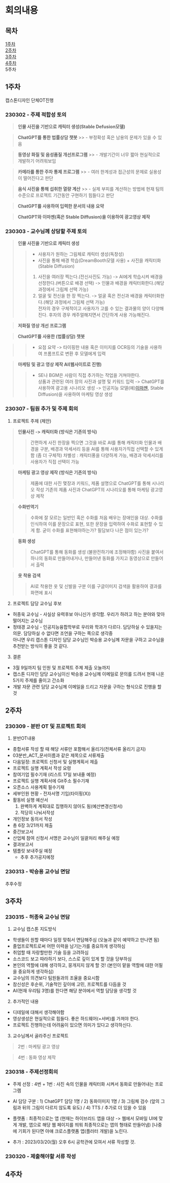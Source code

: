 # 회의내용

## 목차
  [1주차](https://github.com/Chun-Jihun/capstonedesign/tree/main/meeting_content#1주차)   
  [2주차](https://github.com/Chun-Jihun/capstonedesign/tree/main/meeting_content#2주차)   
  [3주차](https://github.com/Chun-Jihun/capstonedesign/tree/main/meeting_content#3주차)   
  [4주차](https://github.com/Chun-Jihun/capstonedesign/tree/main/meeting_content#4주차)   
  5주차   

## 1주차
  캡스톤디자인 단체OT진행

### 230302 - 주제 적합성 토의
  > __인물 사진을 기반으로 캐릭터 생성(Stable Defusion모델)__

  > __ChatGPT를 통한 법률상담 챗봇__
    >>  - 부정확성 혹은 남용의 문제가 있을 수 있음

  > __동영상 화질 및 음성품질 개선프로그램__
    >>  - 개발기간이 너무 짧아 현실적으로 개발하기 어려워보임

  > __카메라를 통한 주차 통제 프로그램__
    >>  - 여러 한계성과 접근성의 문제로 실용성이 떨어진다고 판단

  > __음식 사진을 통해 섭취한 열량 계산__
    >>  - 실제 부피를 계산하는 방법에 현재 팀의 수준으로 프로젝트 기간동안 구현하기 힘들다고 판단

  > __ChatGPT를 사용하여 입력한 문서의 내용 요약__

  > __ChatGPT와 이마젠(혹은 Stable Diffusion)을 이용하여 광고영상 제작__

### 230303 - 교수님께 상담할 주제 토의
  > __인물 사진을 기반으로 캐릭터 생성__   
  >>  - 사용자가 원하는 그림체로 캐릭터 생성(독창성)
  >>  - 사진을 통해 배경 학습(DreamBooth모델 사용) + 사진을 캐릭터화(Stable Diffusion)
  >>  1. 사진을 여러장 찍는다.(전신사진도 가능) -> AI에게 학습시켜 배경을 선정한다.(버튼으로 배경 선택) -> 인물과 배경을 캐릭터화한다.(해당 과정에서 그림체 선택 가능)
  >>  2. 얼굴 및 전신을 한 장 찍는다. -> 얼굴 혹은 전신과 배경을 캐릭터화한다.(해당 과정에서 그림체 선택 가능)   
  >>  전자의 경우 구체적이고 사용자가 고를 수 있는 결과물의 양이 다양해진다. 후자의 경우 캐주얼해지면서 간단하게 사용 가능해진다.

  > __저화질 영상 개선 프로그램__

  > __ChatGPT를 사용한 (법률상담) 챗봇__

  >>  - 요점 요약 -> 타이핑한 내용 혹은 이미지를 OCR등의 기술을 사용하여 프롬프트로 변환 후 모델에게 입력

  > __마케팅 및 광고 영상 제작 AI(웹사이트로 진행)__   
  >>  - SE나 BGM은 사람이 직접 추가하는 작업을 거쳐야한다.   
  >>  상품과 관련된 여러 장의 사진과 설명 및 키워드 입력 -> ChatGPT를 사용하여 광고용 시나리오 생성 -> 인공지능 모델(예)[이마젠](https://www.aitimes.com/news/articleView.html?idxno=147178), Stable Diffusion)을 사용하여 마케팅 영상 생성


### 230307 - 팀원 추가 및 주제 회의
  1. 프로젝트 주제 (제안)
  > __인물사진 -> 캐릭터화 (방식은 기존의 방식)__
  >> 간편하게 사진 한장을 찍으면 그것을 바로 AI를 통해 캐릭터화
  >> 인물과 배경을 구분, 배경과 악세서리 등을 AI를 통해 사용자가직접 선택할 수 있게함 (좀 더 구체적)
  >> 차별성 : 캐릭터풍을 다양하게 가능, 배경과 악세서리를 사용자가 직접 선택이 가능 

  > __마케팅 광고 영상 제작 (방식은 기존의 방식)__
  >> 제품에 대한 사진 몇장과 키워드, 제품 설명으로 ChatGPT를 통해 시나리오 작성 기존의 제품 사진과 ChatGPT의 시나리오를 통해 마케팅 광고영상 제작 

  > __수화번역기__
  >> 수화에 잘 모르는 일반인 혹은 수화를 처음 배우는 장애인을 대상. 수화를 인식하여 이를 문장으로 표현, 또한 문장을 입력하여 수화로 표현할 수 있게 함. 
  >> 굳이 수화를 표현해야하는가? 필담보다 나은 점이 있는가?

  > __동화 생성__
  >> ChatGPT를 통해 동화를 생성 (불완전하기에 조정해야함) 사진을 붙여서 하나의 동화로 만들어내거나, 만들어낸 동화를 가지고 동영상으로 만들어서 출력 

  > __옷 착용 검색__
  >> AI로 착용한 옷 및 신발을 구분 이를 구글이미지 검색을 활용하여 결과를 화면에 표시 

  2. 프로젝트 담당 교수님 후보
  * 허종욱 교수님 - 사실상 유력후보 아니신가 생각함. 우리가 하려고 하는 분야와 맞아 떨어지는 교수님
  * 정태경 교수님 - 인공지능융합학부로 우리와 학과가 다르다. 담당하실 수 있을지는 의문. 담당하실 수 없다면 조언을 구하는 쪽으로 생각중   
  아니면 우리 캡스톤 디자인 담당 교수님인 박승용 교수님께 자문을 구하고 교수님을 추천받는 방식이 좋을 것 같다. 

  3. 결론 
  * 3월 9일까지 팀 인원 및 프로젝트 주제 제출 오늘까지
  * 캡스톤 디자인 담당 교수님이신 박승용 교수님께 이메일로 문의를 드려서 현재 나온 5가지 주제를 줄이고 간소화
  * 개발 자문 관련 담당 교수님께 이메일을 드리고 자문을 구하는 형식으로 진행을 할 것

## 2주차

### 230309 - 분반 OT 및 프로젝트 회의
  1. 분반OT내용
  - 종합서류 작성 할 때 해당 서류만 포함해서 올리기(전체서류 올리기 금지)
  - 03분반_ACT_문서이름과 같은 제목으로 서류제출
  - 다음일정: 프로젝트 신청서 및 실행계획서 제출
  - 프로젝트 실행 계획서 작성 요령
  - 참여기업 필수기재 (리스트 17일 보내줄 예정)
  - 프로젝트 실행 계획서에 Git주소 필수기재
  - 오픈소스 사용계획 필수기재
  - 세부인원 현황 - 전자서명 기입(타이핑(X))
  - 활동비 실행 예산서 
    1) 완벽하게 계획대로 집행하지 않아도 됨(예산변경신청서)
    2) 적당히 나눠서작성
  - 개인정보 동의서 작성
  - 총 6장 3/21까지 제출
  - 중간보고서
  - 산업체 참여 신청서 서명은 교수님이 일괄처리 해주실 예정
  - 결과보고서
  - 템플릿 보내주실 예정
    + 추후 추가공지예정
  
### 230313 - 박승용 교수님 면담
추후수정

## 3주차

### 230315 - 허종욱 교수님 면담
1. 교수님 캡스톤 지도방식
- 학생들이 원할 때마다 일정 맞춰서 면담해주심 (오늘과 같이 예약하고 만나면 됨)
- 졸업프로젝트로써 어떤 이력을 남기는가를 중요하게 생각하심
- 취업할 때 자랑할만한 기술 등을 고려하심
- 소스코드 보고 따라하기 보다, 스스로 깊이 있게 할 것을 당부하심
- 본인의 역할에 대해 생각하고, 뭉개지지 않게 할 것! (본인이 맡을 역할에 대한 어필을 중요하게 생각하심)
- 교수님의 의견보다 팀원들과의 조율을 중요시함
- 참신성은 후순위, 기술적인 깊이에 고민, 프로젝트를 다듬을 것
- AI(현재 우리팀 3명)를 한다면 해당 분야에서 역할 담당을 생각할 것

2. 추가적인 내용
- 디테일에 대해서 생각해야함
- 영상생성은 현실적으로 힘들다. 좋은 하드웨어(=서버)를 가져야 한다.
- 프로젝트 진행하는데 어려움이 있으면 의미가 있다고 생각하신다.

3. 교수님께서 골라주신 프로젝트
> 2번 : 마케팅 광고 영상 

> 4번 : 동화 영상 제작

### 230318 - 주제선정회의

- 주제 선정 : 4번 + 1번 : 사진 속의 인물을 캐릭터화 시켜서 동화로 만들어내는 프로그램
- AI 담당 구분 : 1) ChatGPT 담당 1명 / 2) 동화이미지 1명 / 3) 그림체 검수 (앞의 그림과 뒤의 그림이 다르지 않도록 유도) / 4) TTS / 추가로 더 있을 수 있음
- 플랫폼 : 최종적으로는 앱 (현재는 하이브리드 앱을 대상 -> 웹에서 모바일 UI에 맞게 개발, 앱으로 해당 웹 페이지를 띄워 최종적으로는 앱의 형태로 만들어냄) [나중에 기회가 된다면 아얘 크로스플랫폼 앱(플러터 개발)을 노린다.

- 추가 : 2023/03/20(월) 오후 6시 공학관에 모여서 서류 작성할 것.

### 230320 - 제출해야할 서류 작성

## 4주차

